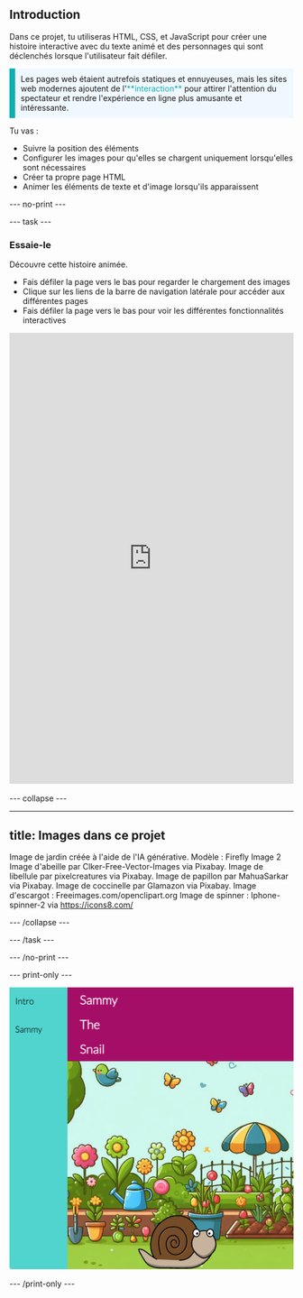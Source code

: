 ## Introduction

Dans ce projet, tu utiliseras HTML, CSS, et JavaScript pour créer une histoire interactive avec du texte animé et des personnages qui sont déclenchés lorsque l'utilisateur fait défiler.

<p style="border-left: solid; border-width:10px; border-color: #0faeb0; background-color: aliceblue; padding: 10px;">
Les pages web étaient autrefois statiques et ennuyeuses, mais les sites web modernes ajoutent de l'<span style="color: #0faeb0">**interaction**</span> pour attirer l'attention du spectateur et rendre l'expérience en ligne plus amusante et intéressante. 
</p>

Tu vas :

- Suivre la position des éléments
- Configurer les images pour qu'elles se chargent uniquement lorsqu'elles sont nécessaires
- Créer ta propre page HTML
- Animer les éléments de texte et d'image lorsqu'ils apparaissent

\--- no-print ---

\--- task ---

### Essaie-le

<div style="display: flex; flex-wrap: wrap">
<div style="flex-basis: 175px; flex-grow: 1">  
Découvre cette histoire animée. 

- Fais défiler la page vers le bas pour regarder le chargement des images
- Clique sur les liens de la barre de navigation latérale pour accéder aux différentes pages
- Fais défiler la page vers le bas pour voir les différentes fonctionnalités interactives

<iframe src="https://editor.raspberrypi.org/en/embed/viewer/animated-story-complete" width="100%" height="800" frameborder="0" marginwidth="0" marginheight="0" allowfullscreen> </iframe>
</div>
</div>

\--- collapse ---

---

## title: Images dans ce projet

Image de jardin créée à l'aide de l'IA générative. Modèle : Firefly Image 2
Image d'abeille par Clker-Free-Vector-Images via Pixabay.
Image de libellule par pixelcreatures via Pixabay.
Image de papillon par MahuaSarkar via Pixabay.
Image de coccinelle par Glamazon via Pixabay.
Image d'escargot : Freeimages.com/openclipart.org
Image de spinner : Iphone-spinner-2 via https://icons8.com/

\--- /collapse ---

\--- /task ---

\--- /no-print ---

\--- print-only ---

![Completed project](images/animated-story.png)

\--- /print-only ---
